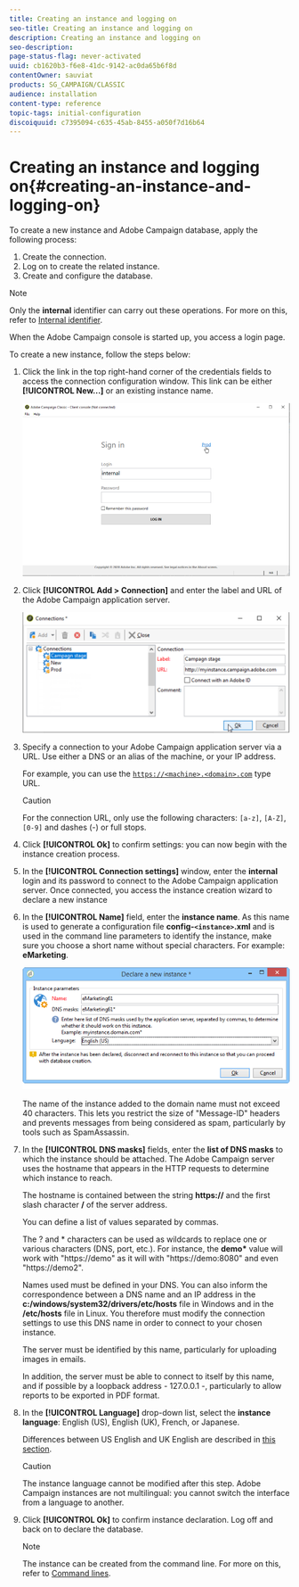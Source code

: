 ```yaml
---
title: Creating an instance and logging on
seo-title: Creating an instance and logging on
description: Creating an instance and logging on
seo-description: 
page-status-flag: never-activated
uuid: cb1620b3-f6e8-41dc-9142-ac0da65b6f8d
contentOwner: sauviat
products: SG_CAMPAIGN/CLASSIC
audience: installation
content-type: reference
topic-tags: initial-configuration
discoiquuid: c7395094-c635-45ab-8455-a050f7d16b64
---
```


# Creating an instance and logging on{#creating-an-instance-and-logging-on}

To create a new instance and Adobe Campaign database, apply the following process:

1. Create the connection.
1. Log on to create the related instance.
1. Create and configure the database.

>[!NOTE]
>
>Only the **internal** identifier can carry out these operations. For more on this, refer to [Internal identifier](../../installation/using/campaign-server-configuration.md#internal-identifier).

When the Adobe Campaign console is started up, you access a login page.

To create a new instance, follow the steps below:

1. Click the link in the top right-hand corner of the credentials fields to access the connection configuration window. This link can be either **[!UICONTROL New...]** or an existing instance name.

   ![](assets/s_ncs_install_define_connection_01.png)

1. Click **[!UICONTROL Add > Connection]** and enter the label and URL of the Adobe Campaign application server.

   ![](assets/s_ncs_install_define_connection_02.png)

1. Specify a connection to your Adobe Campaign application server via a URL. Use either a DNS or an alias of the machine, or your IP address.

   For example, you can use the [`https://<machine>.<domain>.com`](https://myserver.adobe.com) type URL.

   >[!CAUTION]
   >
   >For the connection URL, only use the following characters: `[a-z]`, `[A-Z]`, `[0-9]` and dashes (-) or full stops.

1. Click **[!UICONTROL Ok]** to confirm settings: you can now begin with the instance creation process.
1. In the **[!UICONTROL Connection settings]** window, enter the **internal** login and its password to connect to the Adobe Campaign application server. Once connected, you access the instance creation wizard to declare a new instance
1. In the **[!UICONTROL Name]** field, enter the **instance name**. As this name is used to generate a configuration file **config-`<instance>`.xml** and is used in the command line parameters to identify the instance, make sure you choose a short name without special characters. For example: **eMarketing**.

   ![](assets/s_ncs_install_create_instance.png)

   The name of the instance added to the domain name must not exceed 40 characters. This lets you restrict the size of "Message-ID" headers and prevents messages from being considered as spam, particularly by tools such as SpamAssassin.

1. In the **[!UICONTROL DNS masks]** fields, enter the **list of DNS masks** to which the instance should be attached. The Adobe Campaign server uses the hostname that appears in the HTTP requests to determine which instance to reach.

   The hostname is contained between the string **https://** and the first slash character **/** of the server address.

   You can define a list of values separated by commas.

   The ? and &#42; characters can be used as wildcards to replace one or various characters (DNS, port, etc.). For instance, the **demo&#42;** value will work with "https://demo" as it will with "https://demo:8080" and even "https://demo2".

   Names used must be defined in your DNS. You can also inform the correspondence between a DNS name and an IP address in the **c:/windows/system32/drivers/etc/hosts** file in Windows and in the **/etc/hosts** file in Linux. You therefore must modify the connection settings to use this DNS name in order to connect to your chosen instance.

   The server must be identified by this name, particularly for uploading images in emails.

   In addition, the server must be able to connect to itself by this name, and if possible by a loopback address - 127.0.0.1 -, particularly to allow reports to be exported in PDF format. 

1. In the **[!UICONTROL Language]** drop-down list, select the **instance language**: English (US), English (UK), French, or Japanese.

   Differences between US English and UK English are described in [this section](../../platform/using/adobe-campaign-workspace.md#date-and-time).

   >[!CAUTION]
   >
   >The instance language cannot be modified after this step. Adobe Campaign instances are not multilingual: you cannot switch the interface from a language to another.

1. Click **[!UICONTROL Ok]** to confirm instance declaration. Log off and back on to declare the database.

   >[!NOTE]
   >
   >The instance can be created from the command line. For more on this, refer to [Command lines](../../installation/using/command-lines.md).

